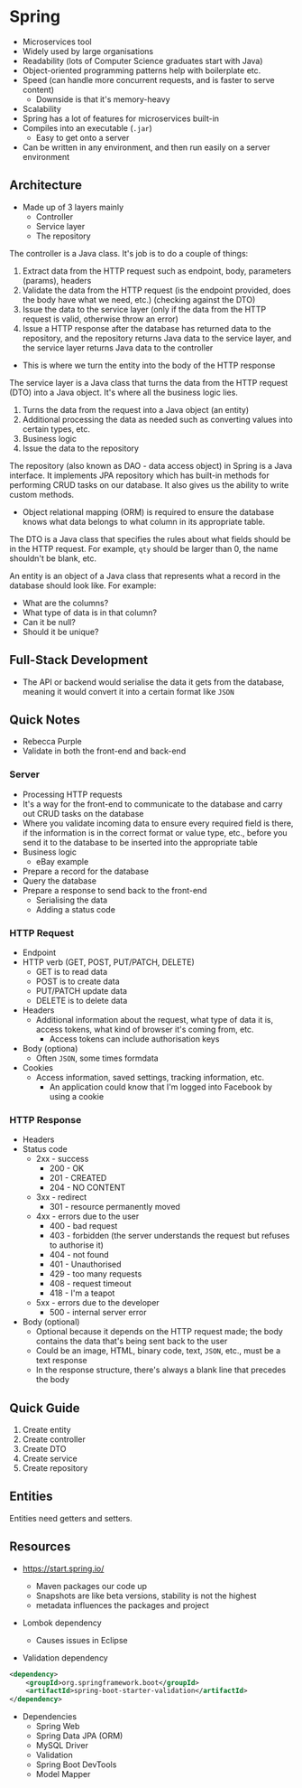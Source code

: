 # Spring

- Microservices tool
- Widely used by large organisations
- Readability (lots of Computer Science graduates start with Java)
- Object-oriented programming patterns help with boilerplate etc.
- Speed (can handle more concurrent requests, and is faster to serve content)
  - Downside is that it's memory-heavy
- Scalability
- Spring has a lot of features for microservices built-in
- Compiles into an executable (`.jar`)
  - Easy to get onto a server
- Can be written in any environment, and then run easily on a server environment

## Architecture

- Made up of 3 layers mainly
  - Controller
  - Service layer
  - The repository

The controller is a Java class. It's job is to do a couple of things:

1. Extract data from the HTTP request such as endpoint, body, parameters (params), headers
2. Validate the data from the HTTP request (is the endpoint provided, does the body have what we need, etc.) (checking against the DTO)
3. Issue the data to the service layer (only if the data from the HTTP request is valid, otherwise throw an error)
4. Issue a HTTP response after the database has returned data to the repository, and the repository returns Java data to the service layer, and the service layer returns Java data to the controller

- This is where we turn the entity into the body of the HTTP response

The service layer is a Java class that turns the data from the HTTP request (DTO) into a Java object. It's where all the business logic lies.

1. Turns the data from the request into a Java object (an entity)
2. Additional processing the data as needed such as converting values into certain types, etc.
3. Business logic
4. Issue the data to the repository

The repository (also known as DAO - data access object) in Spring is a Java interface. It implements JPA repository which has built-in methods for performing CRUD tasks on our database. It also gives us the ability to write custom methods.

- Object relational mapping (ORM) is required to ensure the database knows what data belongs to what column in its appropriate table.

The DTO is a Java class that specifies the rules about what fields should be in the HTTP request. For example, `qty` should be larger than 0, the name shouldn't be blank, etc.

An entity is an object of a Java class that represents what a record in the database should look like. For example:

- What are the columns?
- What type of data is in that column?
- Can it be null?
- Should it be unique?

## Full-Stack Development

- The API or backend would serialise the data it gets from the database, meaning it would convert it into a certain format like `JSON`

## Quick Notes

- Rebecca Purple
- Validate in both the front-end and back-end

### Server

- Processing HTTP requests
- It's a way for the front-end to communicate to the database and carry out CRUD tasks on the database
- Where you validate incoming data to ensure every required field is there, if the information is in the correct format or value type, etc., before you send it to the database to be inserted into the appropriate table
- Business logic
  - eBay example
- Prepare a record for the database
- Query the database
- Prepare a response to send back to the front-end
  - Serialising the data
  - Adding a status code

### HTTP Request

- Endpoint
- HTTP verb (GET, POST, PUT/PATCH, DELETE)
  - GET is to read data
  - POST is to create data
  - PUT/PATCH update data
  - DELETE is to delete data
- Headers
  - Additional information about the request, what type of data it is, access tokens, what kind of browser it's coming from, etc.
    - Access tokens can include authorisation keys
- Body (optiona)
  - Often `JSON`, some times formdata
- Cookies
  - Access information, saved settings, tracking information, etc.
    - An application could know that I'm logged into Facebook by using a cookie

### HTTP Response

- Headers
- Status code
  - 2xx - success
    - 200 - OK
    - 201 - CREATED
    - 204 - NO CONTENT
  - 3xx - redirect
    - 301 - resource permanently moved
  - 4xx - errors due to the user
    - 400 - bad request
    - 403 - forbidden (the server understands the request but refuses to authorise it)
    - 404 - not found
    - 401 - Unauthorised
    - 429 - too many requests
    - 408 - request timeout
    - 418 - I'm a teapot
  - 5xx - errors due to the developer
    - 500 - internal server error
- Body (optional)
  - Optional because it depends on the HTTP request made; the body contains the data that's being sent back to the user
  - Could be an image, HTML, binary code, text, `JSON`, etc., must be a text response
  - In the response structure, there's always a blank line that precedes the body

## Quick Guide

1. Create entity
2. Create controller
3. Create DTO
4. Create service
5. Create repository

## Entities

Entities need getters and setters.

## Resources

- https://start.spring.io/

  - Maven packages our code up
  - Snapshots are like beta versions, stability is not the highest
  - metadata influences the packages and project

- Lombok dependency

  - Causes issues in Eclipse

- Validation dependency

```xml
<dependency>
	<groupId>org.springframework.boot</groupId>
	<artifactId>spring-boot-starter-validation</artifactId>
</dependency>
```

- Dependencies
  - Spring Web
  - Spring Data JPA (ORM)
  - MySQL Driver
  - Validation
  - Spring Boot DevTools
  - Model Mapper
